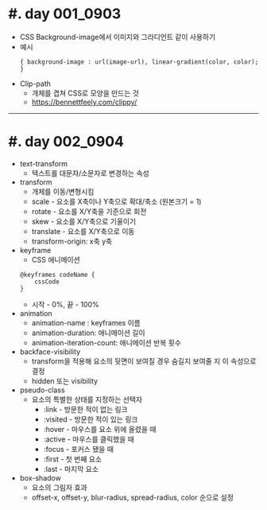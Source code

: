 #. day 001_0903
===============
* CSS Background-image에서 이미지와 그라디언트 같이 사용하기
* 예시
    ```
    { background-image : url(image-url), linear-gradient(color, color); }
    ```
* Clip-path
  * 개체를 겹쳐 CSS로 모양을 만드는 것
  * https://bennettfeely.com/clippy/

------------------------------------------

#. day 002_0904
================
* text-transform
    * 텍스트를 대문자/소문자로 변경하는 속성
* transform
    * 개체를 이동/변형시킴
    * scale - 요소를 X축이나 Y축으로 확대/축소 (원본크기 = 1)
    * rotate - 요소를 X/Y축을 기준으로 회전
    * skew - 요소를 X/Y축으로 기울이기
    * translate - 요소를 X/Y축으로 이동
    * transform-origin: x축 y축
* keyframe
    * CSS 애니메이션
    ```
    @keyframes codeName {
        cssCode
    }
    ```
    * 시작 - 0%, 끝 - 100%
* animation
    * animation-name : keyframes 이름
    * animation-duration: 애니메이션 길이
    * animation-iteration-count: 애니메이션 반복 횟수  
* backface-visibility
    * transform을 적용해 요소의 뒷면이 보여질 경우 숨길지 보여줄 지 이 속성으로 결정
    * hidden 또는 visibility
* pseudo-class
    * 요소의 특별한 상태를 지정하는 선택자
        * :link - 방문한 적이 없는 링크
        * :visited - 방문한 적이 있는 링크
        * :hover - 마우스를 요소 위에 올렸을 때
        * :active - 마우스를 클릭했을 때
        * :focus - 포커스 됐을 때
        * :first - 첫 번째 요소
        * :last - 마지막 요소
* box-shadow
    * 요소의 그림자 효과
    * offset-x, offset-y, blur-radius, spread-radius, color 순으로 설정
